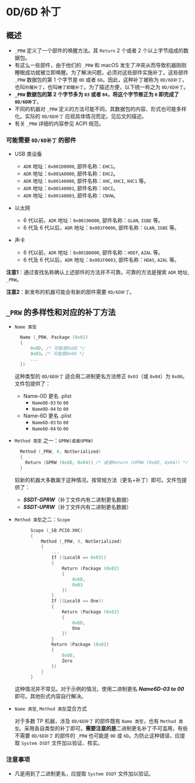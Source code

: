 # 0D/6D 补丁

## 概述

- `_PRW` 定义了一个部件的唤醒方法。其 `Return` 2 个或者 2 个以上字节组成的数据包。
- 有这么一些部件，由于他们的 `_PRW` 和 macOS 发生了冲突从而导致机器刚刚睡眠成功就被立即唤醒。为了解决问题，必须对这些部件实施补丁。这些部件 `_PRW` 数据包的第 1 个字节是 `0D` 或者 `6D`。因此，这种补丁被称为 `0D/6D补丁`，也叫`秒醒补丁`，也叫`睡了即醒补丁`。为了描述方便，以下统一称之为 `0D/6D补丁`。
- **`_PRW` 数据包的第 2 个字节多为 `03` 或者 `04`，将这个字节修正为 `0` 即完成了 `0D/6D补丁`**。
- 不同的机器对 `_PRW` 定义的方法可能不同，其数据包的内容、形式也可能多样化。实际的 `0D/6D补丁` 应视具体情况而定。见后文的描述。
- 有关 `_PRW` 详细的内容参见 ACPI 规范。

### 可能需要 `0D/6D补丁` 的部件

- USB 类设备
  - `ADR` 地址：`0x001D0000`, 部件名称：`EHC1`。
  - `ADR` 地址：`0x001A0000`, 部件名称：`EHC2`。
  - `ADR` 地址：`0x00140000`, 部件名称：`XHC`, `XHCI`, `XHC1` 等。
  - `ADR` 地址：`0x00140001`, 部件名称：`XDCI`。
  - `ADR` 地址：`0x00140003`, 部件名称：`CNVW`。
- 以太网

  - 6 代以前，`ADR` 地址：`0x00190000`, 部件名称：`GLAN`, `IGBE` 等。
  - 6 代及 6 代以后，`ADR` 地址：`0x001F0006`, 部件名称：`GLAN`, `IGBE` 等。
- 声卡

  - 6 代以前，`ADR` 地址：`0x001B0000`, 部件名称：`HDEF`, `AZAL` 等。
  - 6 代及 6 代以后，`ADR` 地址：`0x001F0003`, 部件名称：`HDAS`, `AZAL` 等。

**注意1**：通过查找名称确认上述部件的方法并不可靠。可靠的方法是搜索 `ADR` 地址, `_PRW`。

**注意2**：新发布的机器可能会有新的部件需要 `0D/6D补丁`。

## `_PRW` 的多样性和对应的补丁方法

- `Name 类型`

  ```Swift
    Name (_PRW, Package (0x02)
    {
        0x0D, /* 可能是0x6D */
        0x03，/* 可能是0x04 */
        ...
    })
  ```

  这种类型的 `0D/6D补丁` 适合用二进制更名方法修正 `0x03`（或 `0x04`）为 `0x00`。文件包提供了：

  - Name-0D 更名 .plist
    - `Name0D-03` to `00`
    - `Name0D-04` to `00`
  - Name-6D 更名 .plist
    - `Name6D-03` to `00`
    - `Name6D-04` to `00`

- `Method 类型` 之一：`GPRW(或者UPRW)`

  ```Swift
    Method (_PRW, 0, NotSerialized)
    {
      Return (GPRW (0x6D, 0x04)) /* 或者Return (UPRW (0x6D, 0x04)) */
    }
  ```

  较新的机器大多数属于这种情况。按常规方法（更名+补丁）即可。文件包提供了：

  - ***SSDT-GPRW***（补丁文件内有二进制更名数据）
  - ***SSDT-UPRW***（补丁文件内有二进制更名数据）

- `Method 类型`之二：`Scope`

  ```Swift
        Scope (_SB.PCI0.XHC)
        {
            Method (_PRW, 0, NotSerialized)
            {
                ...
                If ((Local0 == 0x03))
                {
                    Return (Package (0x02)
                    {
                        0x6D,
                        0x03
                    })
                }
                If ((Local0 == One))
                {
                    Return (Package (0x02)
                    {
                        0x6D,
                        One
                    })
                }
                Return (Package (0x02)
                {
                    0x6D,
                    Zero
                })
            }
        }
  ```

  这种情况并不常见。对于示例的情况，使用二进制更名 ***Name6D-03 to 00*** 即可。其他形式内容自行解决。

- `Name 类型`, `Method 类型`混合方式

  对于多数 TP 机器，涉及 `0D/6D补丁` 的部件既有 `Name 类型`，也有 `Method 类型`。采用各自类型的补丁即可。**需要注意的是**二进制更名补丁不可滥用，有些不需要 `0D/6D补丁` 的部件的 `_PRW` 也可能是 `0D` 或 `6D`。为防止这种错误，应提取 `System DSDT` 文件加以验证、核实。

### 注意事项

- 凡是用到了二进制更名，应提取 `System DSDT` 文件加以验证。
